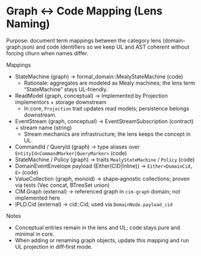 <!-- Copyright (c) 2025 - Cowboy AI, LLC. -->

# Graph ↔ Code Mapping (Lens Naming)

Purpose: document term mappings between the category lens (domain-graph.json) and code identifiers so we keep UL and AST coherent without forcing churn when names differ.

Mappings
- StateMachine (graph) → formal_domain::MealyStateMachine (code)
  - Rationale: aggregates are modeled as Mealy machines; the lens term “StateMachine” stays UL‑friendly.
- ReadModel (graph, conceptual) → Implemented by Projection implementors + storage downstream
  - In core, `Projection` trait updates read models; persistence belongs downstream.
- EventStream (graph, conceptual) → EventStreamSubscription (contract) + stream name (string)
  - Stream mechanics are infrastructure; the lens keeps the concept in UL.
- CommandId / QueryId (graph) → type aliases over `EntityId<CommandMarker|QueryMarker>` (code)
- StateMachine / Policy (graph) → traits `MealyStateMachine` / `Policy` (code)
- DomainEventEnvelope payload (Either(CID|Inline)) → `Either<DomainCid, E>` (code)
- ValueCollection (graph, monoid) → shape‑agnostic collections; proven via tests (Vec concat, BTreeSet union)
- CIM.Graph (external) → referenced graph in `cim-graph` domain; not implemented here
- IPLD.Cid (external) → cid::Cid; used via `DomainNode.payload_cid`

Notes
- Conceptual entries remain in the lens and UL; code stays pure and minimal in core.
- When adding or renaming graph objects, update this mapping and run UL projection in diff‑first mode.

